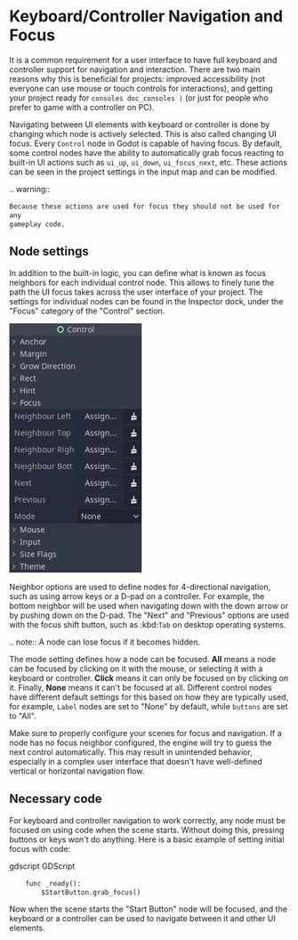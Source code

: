 

Keyboard/Controller Navigation and Focus
========================================

It is a common requirement for a user interface to have full keyboard
and controller support for navigation and interaction. There are two main
reasons why this is beneficial for projects: improved accessibility (not everyone
can use mouse or touch controls for interactions), and getting your project
ready for `consoles doc_consoles )` (or just for people who prefer
to game with a controller on PC).

Navigating between UI elements with keyboard or controller is done by
changing which node is actively selected. This is also called changing UI focus.
Every `Control` node in Godot is capable of having focus.
By default, some control nodes have the ability to automatically grab focus
reacting to built-in UI actions such as `ui_up`, `ui_down`, `ui_focus_next`, etc.
These actions can be seen in the project settings in the input map and can be modified.

.. warning::

    Because these actions are used for focus they should not be used for any
    gameplay code.

Node settings
-------------

In addition to the built-in logic, you can define what is known as focus neighbors
for each individual control node. This allows to finely tune the path the UI focus
takes across the user interface of your project. The settings for individual
nodes can be found in the Inspector dock, under the "Focus" category of the
"Control" section.

![](img/focus_settings.png)

Neighbor options are used to define nodes for 4-directional navigation, such
as using arrow keys or a D-pad on a controller. For example, the bottom neighbor
will be used when navigating down with the down arrow or by pushing down on
the D-pad. The "Next" and "Previous" options are used with the focus shift button,
such as :kbd:`Tab` on desktop operating systems.

.. note::
    A node can lose focus if it becomes hidden.

The mode setting defines how a node can be focused. **All** means a node can
be focused by clicking on it with the mouse, or selecting it with a keyboard
or controller. **Click** means it can only be focused on by clicking on it.
Finally, **None** means it can't be focused at all. Different control nodes have
different default settings for this based on how they are typically used, for
example, `Label` nodes are set to "None" by default,
while `buttons` are set to "All".

Make sure to properly configure your scenes for focus and navigation. If a node has
no focus neighbor configured, the engine will try to guess the next control automatically.
This may result in unintended behavior, especially in a complex user interface that doesn't
have well-defined vertical or horizontal navigation flow.

Necessary code
--------------

For keyboard and controller navigation to work correctly, any node must be focused on
using code when the scene starts. Without doing this, pressing buttons or keys won't
do anything. Here is a basic example of setting initial focus with code:

gdscript GDScript

```
    func _ready():
        $StartButton.grab_focus()
```

Now when the scene starts the "Start Button" node will be focused, and the keyboard
or a controller can be used to navigate between it and other UI elements.
